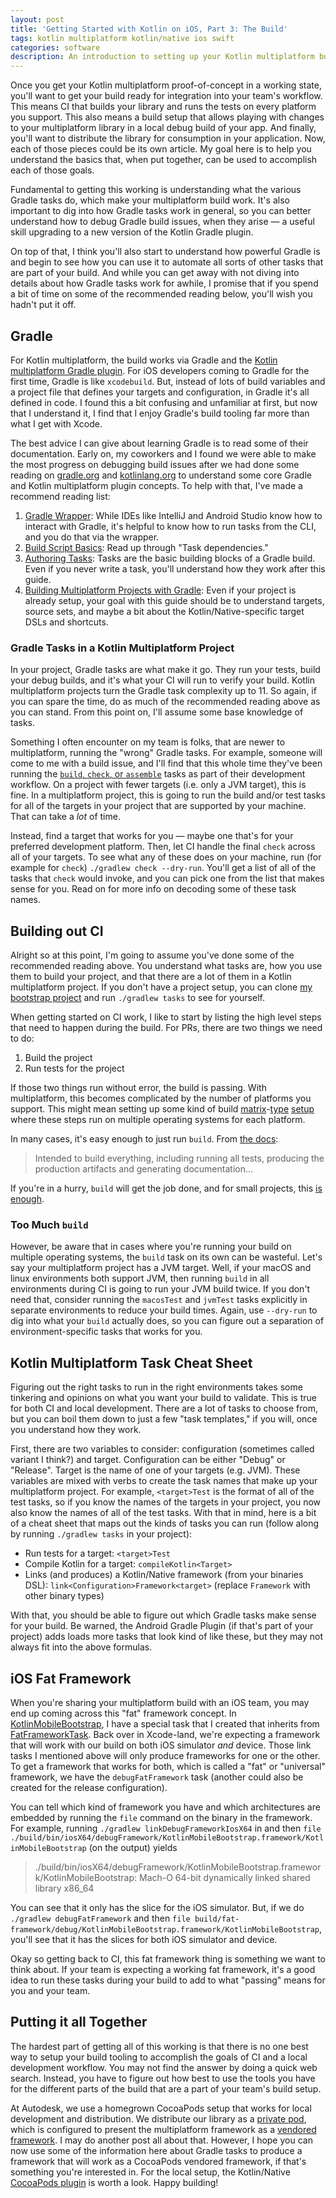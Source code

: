 ```yaml
---
layout: post
title: 'Getting Started with Kotlin on iOS, Part 3: The Build'
tags: kotlin multiplatform kotlin/native ios swift
categories: software
description: An introduction to setting up your Kotlin multiplatform build for iOS.
---
```


Once you get your Kotlin multiplatform proof-of-concept in a working state, you'll want to get your build ready for integration into your team's workflow. This means CI that builds your library and runs the tests on every platform you support. This also means a build setup that allows playing with changes to your multiplatform library in a local debug build of your app. And finally, you'll want to distribute the library for consumption in your application. Now, each of those pieces could be its own article. My goal here is to help you understand the basics that, when put together, can be used to accomplish each of those goals.

Fundamental to getting this working is understanding what the various Gradle tasks do, which make your multiplatform build work. It's also important to dig into how Gradle tasks work in general, so you can better understand how to debug Gradle build issues, when they arise — a useful skill upgrading to a new version of the Kotlin Gradle plugin.

On top of that, I think you'll also start to understand how powerful Gradle is and begin to see how you can use it to automate all sorts of other tasks that are part of your build. And while you can get away with not diving into details about how Gradle tasks work for awhile, I promise that if you spend a bit of time on some of the recommended reading below, you'll wish you hadn't put it off.

## Gradle

For Kotlin multiplatform, the build works via Gradle and the [Kotlin multiplatform Gradle plugin](https://kotlinlang.org/docs/reference/building-mpp-with-gradle.html#setting-up-a-multiplatform-project). For iOS developers coming to Gradle for the first time, Gradle is like `xcodebuild`. But, instead of lots of build variables and a project file that defines your targets and configuration, in Gradle it's all defined in code. I found this a bit confusing and unfamiliar at first, but now that I understand it, I find that I enjoy Gradle's build tooling far more than what I get with Xcode.

The best advice I can give about learning Gradle is to read some of their documentation. Early on, my coworkers and I found we were able to make the most progress on debugging build issues after we had done some reading on [gradle.org](https://gradle.org) and [kotlinlang.org](https://kotlinlang.org) to understand some core Gradle and Kotlin multiplatform plugin concepts. To help with that, I've made a recommend reading list:

1. [Gradle Wrapper](https://docs.gradle.org/current/userguide/gradle_wrapper.html): While IDEs like IntelliJ and Android Studio know how to interact with Gradle, it's helpful to know how to run tasks from the CLI, and you do that via the wrapper.
1. [Build Script Basics](https://docs.gradle.org/current/userguide/tutorial_using_tasks.html): Read up through "Task dependencies."
1. [Authoring Tasks](https://docs.gradle.org/current/userguide/more_about_tasks.html): Tasks are the basic building blocks of a Gradle build. Even if you never write a task, you'll understand how they work after this guide.
1. [Building Multiplatform Projects with Gradle](https://kotlinlang.org/docs/reference/building-mpp-with-gradle.html): Even if your project is already setup, your goal with this guide should be to understand targets, source sets, and maybe a bit about the Kotlin/Native-specific target DSLs and shortcuts.

### Gradle Tasks in a Kotlin Multiplatform Project

In your project, Gradle tasks are what make it go. They run your tests, build your debug builds, and it's what your CI will run to verify your build. Kotlin multiplatform projects turn the Gradle task complexity up to 11. So again, if you can spare the time, do as much of the recommended reading above as you can stand. From this point on, I'll assume some base knowledge of tasks.

Something I often encounter on my team is folks, that are newer to multiplatform, running the "wrong" Gradle tasks. For example, someone will come to me with a build issue, and I'll find that this whole time they've been running the [`build`, `check`, or `assemble`](https://docs.gradle.org/current/userguide/base_plugin.html) tasks as part of their development workflow. On a project with fewer targets (i.e. only a JVM target), this is fine. In a multiplatform project, this is going to run the build and/or test tasks for all of the targets in your project that are supported by your machine. That can take a _lot_ of time.

Instead, find a target that works for you — maybe one that's for your preferred development platform. Then, let CI handle the final `check` across all of your targets. To see what any of these does on your machine, run (for example for `check`) `./gradlew check --dry-run`. You'll get a list of all of the tasks that `check` would invoke, and you can pick one from the list that makes sense for you. Read on for more info on decoding some of these task names.

## Building out CI

Alright so at this point, I'm going to assume you've done some of the recommended reading above. You understand what tasks are, how you use them to build your project, and that there are a lot of them in a Kotlin multiplatform project. If you don't have a project setup, you can clone [my bootstrap project](https://github.com/benasher44/KotlinMobileBootstrap) and run `./gradlew tasks` to see for yourself.

When getting started on CI work, I like to start by listing the high level steps that need to happen during the build. For PRs, there are two things we need to do:

1. Build the project
1. Run tests for the project

If those two things run without error, the build is passing. With multiplatform, this becomes complicated by the number of platforms you support. This might mean setting up some kind of build [matrix](https://docs.travis-ci.com/user/build-matrix/)-[type](https://help.github.com/en/actions/configuring-and-managing-workflows/configuring-a-workflow#configuring-a-build-matrix) [setup](https://docs.microsoft.com/en-us/azure/devops/pipelines/get-started-multiplatform?view=azure-devops) where these steps run on multiple operating systems for each platform.

In many cases, it's easy enough to just run `build`. From [the docs](https://docs.gradle.org/current/userguide/base_plugin.html#sec:base_tasks):

> Intended to build everything, including running all tests, producing the production artifacts and generating documentation…

If you're in a hurry, `build` will get the job done, and for small projects, this [is enough](https://github.com/benasher44/uuid/blob/297d2f038d93cae6fce976b15ed922429c4cab62/.github/workflows/pr.yml#L61).

### Too Much `build`

However, be aware that in cases where you're running your build on multiple operating systems, the `build` task on its own can be wasteful. Let's say your multiplatform project has a JVM target. Well, if your macOS and linux environments both support JVM, then running `build` in all environments during CI is going to run your JVM build twice. If you don't need that, consider running the `macosTest` and `jvmTest` tasks explicitly in separate environments to reduce your build times. Again, use `--dry-run` to dig into what your `build` actually does, so you can figure out a separation of environment-specific tasks that works for you.

## Kotlin Multiplatform Task Cheat Sheet

Figuring out the right tasks to run in the right environments takes some tinkering and opinions on what you want your build to validate. This is true for both CI and local development. There are a lot of tasks to choose from, but you can boil them down to just a few "task templates," if you will, once you understand how they work.

First, there are two variables to consider: configuration (sometimes called variant I think?) and target. Configuration can be either "Debug" or "Release". Target is the name of one of your targets (e.g. JVM). These variables are mixed with verbs to create the task names that make up your multiplatform project. For example, `<target>Test` is the format of all of the test tasks, so if you know the names of the targets in your project, you now also know the names of all of the test tasks. With that in mind, here is a bit of a cheat sheet that maps out the kinds of tasks you can run (follow along by running `./gradlew tasks` in your project):

- Run tests for a target: `<target>Test`
- Compile Kotlin for a target: `compileKotlin<Target>`
- Links (and produces) a Kotlin/Native framework (from your binaries DSL): `link<Configuration>Framework<target>` (replace `Framework` with other binary types)

With that, you should be able to figure out which Gradle tasks make sense for your build. Be warned, the Android Gradle Plugin (if that's part of your project) adds loads more tasks that look kind of like these, but they may not always fit into the above formulas.

## iOS Fat Framework

When you're sharing your multiplatform build with an iOS team, you may end up coming across this "fat" framework concept. In [KotlinMobileBootstrap](https://github.com/benasher44/KotlinMobileBootstrap), I have a special task that I created that inherits from [FatFrameworkTask](https://kotlinlang.org/docs/reference/building-mpp-with-gradle.html#building-universal-frameworks). Back over in Xcode-land, we're expecting a framework that will work with our build on both iOS simulator _and_ device. Those link tasks I mentioned above will only produce frameworks for one or the other. To get a framework that works for both, which is called a "fat" or "universal" framework, we have the `debugFatFramework` task (another could also be created for the release configuration).

You can tell which kind of framework you have and which architectures are embedded by running the `file` command on the binary in the framework. For example, running `./gradlew linkDebugFrameworkIosX64` in and then `file ./build/bin/iosX64/debugFramework/KotlinMobileBootstrap.framework/KotlinMobileBootstrap` (on the output) yields

> ./build/bin/iosX64/debugFramework/KotlinMobileBootstrap.framework/KotlinMobileBootstrap: Mach-O 64-bit dynamically linked shared library x86_64

You can see that it only has the slice for the iOS simulator. But, if we do `./gradlew debugFatFramework` and then `file build/fat-framework/debug/KotlinMobileBootstrap.framework/KotlinMobileBootstrap`, you'll see that it has the slices for both iOS simulator and device.

Okay so getting back to CI, this fat framework thing is something we want to think about. If your team is expecting a working fat framework, it's a good idea to run these tasks during your build to add to what "passing" means for you and your team.

## Putting it all Together

The hardest part of getting all of this working is that there is no one best way to setup your build tooling to accomplish the goals of CI and a local development workflow. You may not find the answer by doing a quick web search. Instead, you have to figure out how best to use the tools you have for the different parts of the build that are a part of your team's build setup.

At Autodesk, we use a homegrown CocoaPods setup that works for local development and distribution. We distribute our library as a [private pod](https://guides.cocoapods.org/making/private-cocoapods.html), which is configured to present the multiplatform framework as a [vendored framework](https://guides.cocoapods.org/syntax/podspec.html#vendored_frameworks). I may do another post all about that. However, I hope you can now use some of the information here about Gradle tasks to produce a framework that will work as a CocoaPods vendored framework, if that's something you're interested in. For the local setup, the Kotlin/Native [CocoaPods plugin](https://github.com/JetBrains/kotlin-native/blob/master/COCOAPODS.md) is worth a look. Happy building!
